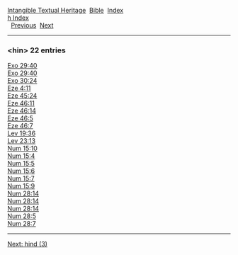 [Intangible Textual Heritage](../../index)  [Bible](../index) 
[Index](index)   
[h Index](_h_)  
  [Previous](c05474)  [Next](c05476) 

------------------------------------------------------------------------

### &lt;hin&gt; 22 entries

[Exo 29:40](../kjv/exo029.htm#040)  
[Exo 29:40](../kjv/exo029.htm#040)  
[Exo 30:24](../kjv/exo030.htm#024)  
[Eze 4:11](../kjv/eze004.htm#011)  
[Eze 45:24](../kjv/eze045.htm#024)  
[Eze 46:11](../kjv/eze046.htm#011)  
[Eze 46:14](../kjv/eze046.htm#014)  
[Eze 46:5](../kjv/eze046.htm#005)  
[Eze 46:7](../kjv/eze046.htm#007)  
[Lev 19:36](../kjv/lev019.htm#036)  
[Lev 23:13](../kjv/lev023.htm#013)  
[Num 15:10](../kjv/num015.htm#010)  
[Num 15:4](../kjv/num015.htm#004)  
[Num 15:5](../kjv/num015.htm#005)  
[Num 15:6](../kjv/num015.htm#006)  
[Num 15:7](../kjv/num015.htm#007)  
[Num 15:9](../kjv/num015.htm#009)  
[Num 28:14](../kjv/num028.htm#014)  
[Num 28:14](../kjv/num028.htm#014)  
[Num 28:14](../kjv/num028.htm#014)  
[Num 28:5](../kjv/num028.htm#005)  
[Num 28:7](../kjv/num028.htm#007)  

------------------------------------------------------------------------

[Next: hind (3)](c05476)
